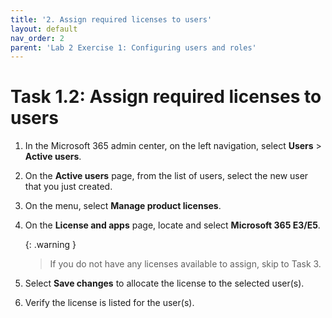 ```yaml
---
title: '2. Assign required licenses to users'
layout: default
nav_order: 2
parent: 'Lab 2 Exercise 1: Configuring users and roles'
---
```


# Task 1.2: Assign required licenses to users

1. In the Microsoft 365 admin center, on the left navigation, select **Users** > **Active users**.  

 

1. On the **Active users** page, from the list of users, select the new user that you just created. 

 

1. On the menu, select **Manage product licenses**. 

 

1. On the **License and apps** page, locate and select **Microsoft 365 E3/E5**.   

 
    {: .warning }
    > If you do not have any licenses available to assign, skip to Task 3.  

 

1. Select **Save changes** to allocate the license to the selected user(s). 

 

1. Verify the license is listed for the user(s). 
